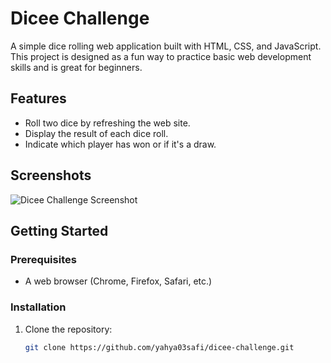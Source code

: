 # Dicee Challenge

A simple dice rolling web application built with HTML, CSS, and JavaScript. This project is designed as a fun way to practice basic web development skills and is great for beginners.

## Features

- Roll two dice by refreshing the web site.
- Display the result of each dice roll.
- Indicate which player has won or if it's a draw.

## Screenshots

![Dicee Challenge Screenshot](<img width="1107" alt="Screenshot 2024-07-17 at 12 22 48" src="https://github.com/user-attachments/assets/12f577b0-c331-4bfa-ba42-1807f5694ffa">
)

## Getting Started

### Prerequisites

- A web browser (Chrome, Firefox, Safari, etc.)

### Installation

1. Clone the repository:

   ```sh
   git clone https://github.com/yahya03safi/dicee-challenge.git
